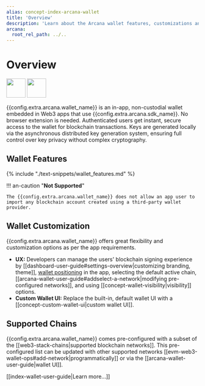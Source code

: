 ```yaml
---
alias: concept-index-arcana-wallet
title: 'Overview'
description: 'Learn about the Arcana wallet features, customizations and supported chains and Web3 wallet operations.'
arcana:
  root_rel_path: ../..
---
```


# Overview

<img src="{{config.extra.arcana.img_dir}}/icons/i_an_wallet_light.{{config.extra.arcana.img_png}}#only-light" width="50"/>
<img src="{{config.extra.arcana.img_dir}}/icons/i_an_wallet_dark.{{config.extra.arcana.img_png}}#only-dark" width="50"/>

{{config.extra.arcana.wallet_name}} is an in-app, non-custodial wallet embedded in Web3 apps that use {{config.extra.arcana.sdk_name}}. No browser extension is needed. Authenticated users get instant, secure access to the wallet for blockchain transactions. Keys are generated locally via the asynchronous distributed key generation system, ensuring full control over key privacy without complex cryptography.

## Wallet Features

{% include "./text-snippets/wallet_features.md" %}

!!! an-caution "**Not Supported**"

    The {{config.extra.arcana.wallet_name}} does not allow an app user to import any blockchain account created using a third-party wallet provider. 

## Wallet Customization

{{config.extra.arcana.wallet_name}} offers great flexibility and customization options as per the app requirements. 

* **UX:** Developers can manage the users' blockchain signing experience by [[dashboard-user-guide#settings-overview|customizing branding, theme]], [wallet positioning](https://authsdk-ref-guide.netlify.app/interfaces/constructorparams) in the app, selecting the default active chain, [[arcana-wallet-user-guide#addselect-a-network|modifying pre-configured networks]], and using [[concept-wallet-visibility|visibility]] options.
* **Custom Wallet UI:** Replace the built-in, default wallet UI with a [[concept-custom-wallet-ui|custom wallet UI]].

## Supported Chains

{{config.extra.arcana.wallet_name}} comes pre-configured with a subset of the [[web3-stack-chains|supported blockchain networks]]. This pre-configured list can be updated with other supported networks [[evm-web3-wallet-ops#add-network|programmatically]] or via the [[arcana-wallet-user-guide|wallet UI]].

[[index-wallet-user-guide|Learn more...]]